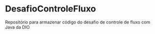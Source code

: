# DesafioControleFluxo
Repositório para armazenar código do desafio de controle de fluxo com Java da DIO
